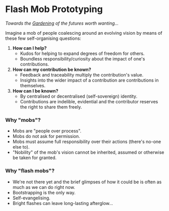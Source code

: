 # Flash Mob Prototyping
_Towards the [Gardening](https://github.com/thousandyears/garden) of the futures worth wanting..._

Imagine a mob of people coalescing around an evolving vision by means of these few self-organising questions:

1. **How can I help?**
	- Kudos for helping to expand degrees of freedom for others.
	- Boundless responsibility/curiosity about the impact of one's contributions.
2. **How can my contribution be known?**
	- Feedback and traceability multiply the contribution's value.
	- Insights into the wider impact of a contribution are contributions in themselves.
3. **How can I be known?**
	- By centralised or decentralised (self-sovereign) identity.
	- Contributions are indelible, evidential and the contributor reserves the right to share them freely.

### Why "mobs"?
- Mobs are "people over process".
- Mobs do not ask for permission.
- Mobs must assume full responsibility over their actions (there's no-one else to).
- "Nobility" of the mob's vision cannot be inherited, assumed or otherwise be taken for granted.

### Why "flash mobs"?
- We're not there yet and the brief glimpses of how it could be is often as much as we can do right now.
- Bootstrapping is the only way.
- Self-evangelising.
- Bright flashes can leave long-lasting afterglow...

